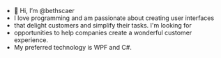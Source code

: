 - 👋 Hi, I’m @bethscaer
- I love programming and am passionate about creating user interfaces
- that delight customers and simplify their tasks. I'm looking for
- opportunities to help companies create a wonderful customer experience.
- My preferred technology is WPF and C#.

<!---
bethscaer/bethscaer is a ✨ special ✨ repository because its `README.md` (this file) appears on your GitHub profile.
You can click the Preview link to take a look at your changes.
--->
